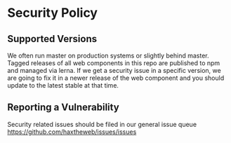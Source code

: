 # Security Policy

## Supported Versions

We often run master on production systems or slightly behind master. Tagged releases of all web components in this repo are published to npm and managed via lerna.
If we get a security issue in a specific version, we are going to fix it in a newer release of the web component and you should update to the latest stable at that time.

## Reporting a Vulnerability

Security related issues should be filed in our general issue queue https://github.com/haxtheweb/issues/issues
